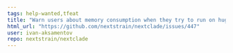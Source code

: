 ```yaml
---
tags: help-wanted,tfeat
title: "Warn users about memory consumption when they try to run on huge datasets"
html_url: "https://github.com/nextstrain/nextclade/issues/447"
user: ivan-aksamentov
repo: nextstrain/nextclade
---
```


